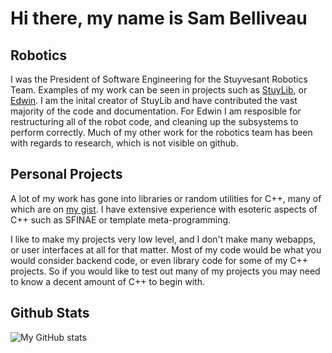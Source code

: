 # Hi there, my name is Sam Belliveau

## Robotics

I was the President of Software Engineering for the Stuyvesant Robotics Team. Examples of my work can be seen in projects such as [StuyLib](https://github.com/StuyPulse/StuyLib), or [Edwin](https://github.com/StuyPulse/Edwin). I am the inital creator of StuyLib and have contributed the vast majority of the code and documentation. For Edwin I am resposible for restructuring all of the robot code, and cleaning up the subsystems to perform correctly. Much of my other work for the robotics team has been with regards to research, which is not visible on github.

## Personal Projects

A lot of my work has gone into libraries or random utilities for C++, many of which are on [my gist](https://gist.github.com/Sam-Belliveau). I have extensive experience with esoteric aspects of C++ such as SFINAE or template meta-programming. 

I like to make my projects very low level, and I don't make many webapps, or user interfaces at all for that matter. Most of my code would be what you would consider backend code, or even library code for some of my C++ projects. So if you would like to test out many of my projects you may need to know a decent amount of C++ to begin with.

## Github Stats

![My GitHub stats](https://github-readme-stats.vercel.app/api?username=Sam-Belliveau&count_private=true)
